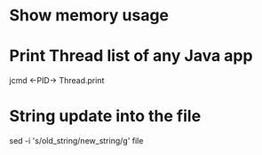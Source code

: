 # Show memory usage

# Print Thread list of any Java app
jcmd <-PID-> Thread.print

# String update into the file
sed -i 's/old_string/new_string/g' file

